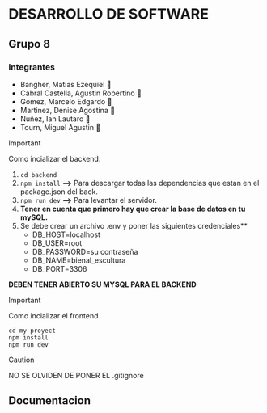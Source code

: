 # **DESARROLLO DE SOFTWARE**
## Grupo 8
### Integrantes
+ Bangher, Matias Ezequiel :disguised_face:
+ Cabral Castella, Agustin Robertino :disguised_face:
+ Gomez, Marcelo Edgardo :disguised_face:
+ Martinez, Denise Agostina :disguised_face:
+ Nuñez, Ian Lautaro :disguised_face:
+ Tourn, Miguel Agustin :disguised_face:

> [!IMPORTANT]
> Como incializar el backend:

1. `cd backend`
2. `npm install` **-->** Para descargar todas las dependencias que estan en el package.json del back.
3. `npm run dev` **-->** Para levantar el servidor.
4. **Tener en cuenta que primero hay que crear la base de datos en tu mySQL.** 
5. Se debe crear un archivo .env y poner las siguientes credenciales** 
    - DB_HOST=localhost
    - DB_USER=root
    - DB_PASSWORD=su contraseña
    - DB_NAME=bienal_escultura
    - DB_PORT=3306

**DEBEN TENER ABIERTO SU MYSQL PARA EL BACKEND** 

> [!IMPORTANT]
> Como incializar el frontend
```
cd my-proyect
npm install
npm run dev
```

    

> [!CAUTION]
> NO SE OLVIDEN DE PONER EL .gitignore


## Documentacion